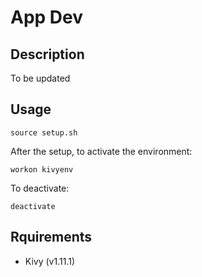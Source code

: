 # App Dev

## Description

To be updated

## Usage

```
source setup.sh
```

After the setup, to activate the environment:

```
workon kivyenv
```

To deactivate:

```
deactivate
```

## Rquirements

- Kivy (v1.11.1)
